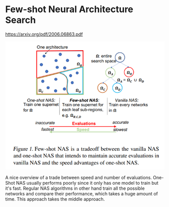 # Few-shot Neural Architecture Search

https://arxiv.org/pdf/2006.06863.pdf

![](../assets/2021-08-08-17-34-10.png)

A nice overview of a trade between speed and number of evaluations. One-Shot NAS usually performs poorly since it only has one model to train but it's fast. Regular NAS algorithms in other hand train all the possible networks and compare their performance, which takes a huge amount of time. This approach takes the middle approach.
